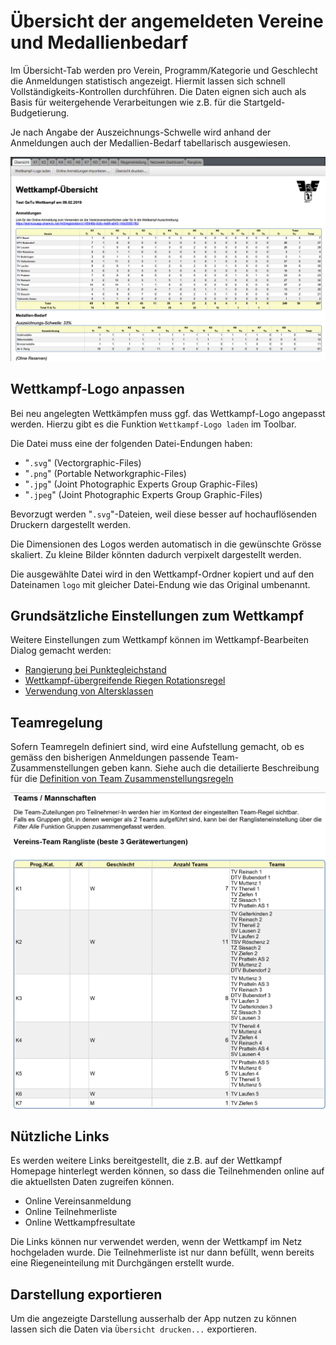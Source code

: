 # Übersicht der angemeldeten Vereine und Medallienbedarf

Im Übersicht-Tab werden pro Verein, Programm/Kategorie und Geschlecht die Anmeldungen statistisch angezeigt. Hiermit lassen sich schnell Vollständigkeits-Kontrollen durchführen. Die Daten eignen sich auch als Basis für weitergehende Verarbeitungen wie z.B. für die Startgeld-Budgetierung.

Je nach Angabe der Auszeichnungs-Schwelle wird anhand der Anmeldungen auch der Medallien-Bedarf tabellarisch ausgewiesen.

![](/assets/wettkampf-uebersicht.png)

## Wettkampf-Logo anpassen

Bei neu angelegten Wettkämpfen muss ggf. das Wettkampf-Logo angepasst werden. Hierzu gibt es die Funktion `Wettkampf-Logo laden` im Toolbar.

Die Datei muss eine der folgenden Datei-Endungen haben:

* "`.svg`" \(Vectorgraphic-Files\)
* "`.png`" \(Portable Networkgraphic-Files\)
* "`.jpg`" \(Joint Photographic Experts Group Graphic-Files\)
* "`.jpeg`" \(Joint Photographic Experts Group Graphic-Files\)

Bevorzugt werden "`.svg`"-Dateien, weil diese besser auf hochauflösenden Druckern dargestellt werden.

Die Dimensionen des Logos werden automatisch in die gewünschte Grösse skaliert. Zu kleine Bilder könnten dadurch verpixelt dargestellt werden.

Die ausgewählte Datei wird in den Wettkampf-Ordner kopiert und auf den Dateinamen `logo` mit gleicher Datei-Endung wie das Original umbenannt.

## Grundsätzliche Einstellungen zum Wettkampf

Weitere Einstellungen zum Wettkampf können im Wettkampf-Bearbeiten Dialog gemacht werden:
* [Rangierung bei Punktegleichstand](punktgleichstand.md)
* [Wettkampf-übergreifende Riegen Rotationsregel](riegenrotation.md)
* [Verwendung von Altersklassen](altersklassen.md)

## Teamregelung

Sofern Teamregeln definiert sind, wird eine Aufstellung gemacht, ob es gemäss den bisherigen Anmeldungen passende Team-Zusammenstellungen geben kann.
Siehe auch die detailierte Beschreibung für die [Definition von Team Zusammenstellungsregeln](teamregeln.md)

![](/assets/team-stats.png)

## Nützliche Links

Es werden weitere Links bereitgestellt, die z.B. auf der Wettkampf Homepage hinterlegt werden können, so dass die Teilnehmenden online auf die aktuellsten Daten zugreifen können.

* Online Vereinsanmeldung
* Online Teilnehmerliste
* Online Wettkampfresultate

Die Links können nur verwendet werden, wenn der Wettkampf im Netz hochgeladen wurde. Die Teilnehmerliste ist nur dann befüllt, wenn bereits eine Riegeneinteilung mit Durchgängen erstellt wurde.

## Darstellung exportieren

Um die angezeigte Darstellung ausserhalb der App nutzen zu können lassen sich die Daten via `Übersicht drucken...` exportieren.

